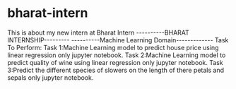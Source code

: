 # bharat-intern
This is about my new intern at Bharat Intern
----------BHARAT INTERNSHIP---------
----------Machine Learning Domain-------------
Task To Perform:
Task 1:Machine Learning model to predict house price using linear regression only  jupyter notebook.
Task 2:Machine Learning model to predict quality of wine using linear regression only  jupyter notebook.
Task 3:Predict the different species of slowers on the length of there petals and sepals only jupyter notebook.

